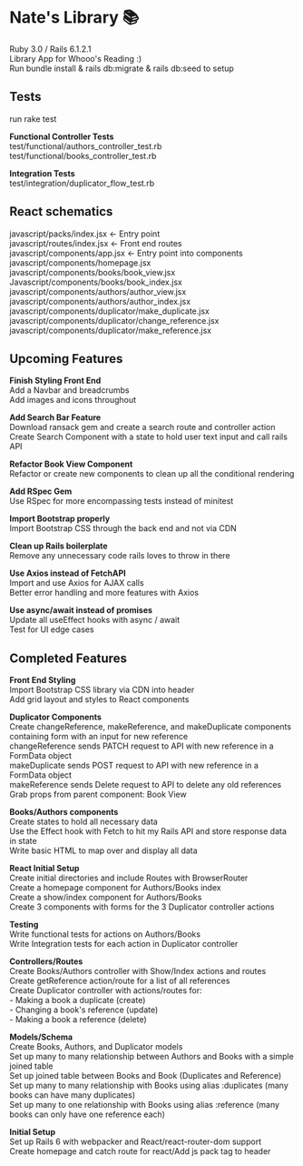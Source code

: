 # Nate's Library 📚
Ruby 3.0 / Rails 6.1.2.1  
Library App for Whooo's Reading :)  
Run bundle install & rails db:migrate & rails db:seed to setup  

## Tests
run rake test

**Functional Controller Tests**  
test/functional/authors_controller_test.rb  
test/functional/books_controller_test.rb  

**Integration Tests**  
test/integration/duplicator_flow_test.rb


## React schematics
javascript/packs/index.jsx ← Entry point  
javascript/routes/index.jsx ← Front end routes  
javascript/components/app.jsx ← Entry point into components  
javascript/components/homepage.jsx 
javascript/components/books/book_view.jsx  
Javascript/components/books/book_index.jsx  
javascript/components/authors/author_view.jsx  
javascript/components/authors/author_index.jsx  
javascript/components/duplicator/make_duplicate.jsx  
javascript/components/duplicator/change_reference.jsx  
javascript/components/duplicator/make_reference.jsx  

## Upcoming Features
**Finish Styling Front End**  
  Add a Navbar and breadcrumbs  
  Add images and icons throughout  
 
**Add Search Bar Feature**  
  Download ransack gem and create a search route and controller action  
  Create Search Component with a state to hold user text input and call rails API
 
**Refactor Book View Component**  
  Refactor or create new components to clean up all the conditional rendering
  
**Add RSpec Gem**  
  Use RSpec for more encompassing tests instead of minitest
    
**Import Bootstrap properly**  
  Import Bootstrap CSS through the back end and not via CDN
    
**Clean up Rails boilerplate**  
  Remove any unnecessary code rails loves to throw in there  
  
**Use Axios instead of FetchAPI**  
  Import and use Axios for AJAX calls  
  Better error handling and more features with Axios  
  
**Use async/await instead of promises**  
  Update all useEffect hooks with async / await  
  Test for UI edge cases  
  
## Completed Features
**Front End Styling**  
  Import Bootstrap CSS library via CDN into header  
  Add grid layout and styles to React components    
  
**Duplicator Components**  
  Create changeReference, makeReference, and makeDuplicate components containing form with an input for new reference  
  changeReference sends PATCH request to API with new reference in a FormData object  
  makeDuplicate sends POST request to API  with new reference in a FormData object  
  makeReference sends Delete request to API to delete any old references  
  Grab props from parent component: Book View  
  
**Books/Authors components**  
  Create states to hold all necessary data  
  Use the Effect hook with Fetch to hit my Rails API and store response data in state  
  Write basic HTML to map over and display all data    
  
**React Initial Setup**  
Create initial directories and include Routes with BrowserRouter  
Create a homepage component for Authors/Books index  
Create a show/index component for Authors/Books  
Create 3 components with forms for the 3 Duplicator controller actions  
  
**Testing**  
Write functional tests for actions on Authors/Books  
Write Integration tests for each action in Duplicator controller  

**Controllers/Routes**  
  Create Books/Authors controller with Show/Index actions and routes  
  Create getReference action/route for a list of all references  
  Create Duplicator controller with actions/routes for:  
    - Making a book a duplicate (create)  
    - Changing a book's reference (update)  
    - Making a book a reference (delete)  
    
**Models/Schema**  
  Create Books, Authors, and Duplicator models  
  Set up many to many relationship between Authors and Books with a simple joined table  
  Set up joined table between Books and Book (Duplicates and Reference)  
  Set up many to many relationship with Books using alias :duplicates (many books can have many duplicates)  
  Set up many to one relationship with Books using alias :reference (many books can only have one reference each)  
    
**Initial Setup**  
  Set up Rails 6 with webpacker and React/react-router-dom support  
  Create homepage and catch route for react/Add js pack tag to header  
  
  
  
